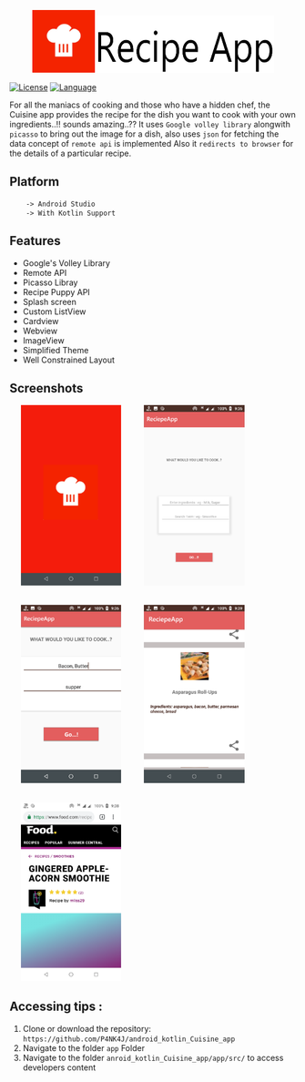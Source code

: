 <p align="center"><img height="110px" width="110px" src="./branding/other/logo.png" alt="Reciepe App"/><img height="100px" width="315px" src="./branding/other/text.png" alt="Reciepe App"/></p>



[![License](https://img.shields.io/badge/License-MIT-green)](https://github.com/yashgoyal2802/ReciepeApp/blob/master/LICENSE)
[![Language](https://img.shields.io/badge/Kotlin-100.0%25-success)](https://kotlinlang.org/)


For all the maniacs of cooking and those who have a hidden chef, the Cuisine app provides the recipe for the dish you want to cook with your own ingredients..!!
sounds amazing..??
It uses `Google volley library` alongwith `picasso` to bring out the image for a dish, also uses `json` for fetching the data
concept of `remote api` is implemented
Also it `redirects to browser` for the details of a particular recipe.

## Platform
        -> Android Studio
        -> With Kotlin Support

## Features

* Google's Volley Library
* Remote API
* Picasso Libray
* Recipe Puppy API
* Splash screen
* Custom ListView
* Cardview
* Webview
* ImageView
* Simplified Theme
* Well Constrained Layout


## Screenshots

<div style="display:flex;">
<img alt="App image" src="./branding/screenshots/Group_4.png" width="35%" hspace="20">
<img alt="App image" src="./branding/screenshots/Group_5.png" width="35%" hspace="20">
</div>
<br/>
<br/>
<div style="display:flex;">
<img alt="App image" src="./branding/screenshots/Group_1.png" width="35%" hspace="20">
<img alt="App image" src="./branding/screenshots/Group_2.png" width=35%" hspace="20">
</div>
<br/>
<br/>
<div>
<img alt="App image" src="./branding/screenshots/Group_3.png" width="35%" hspace="20">
</div>

## Accessing tips :

1. Clone or download the repository: `https://github.com/P4NK4J/android_kotlin_Cuisine_app`
2. Navigate to the folder `app` Folder
3. Navigate to the folder `anroid_kotlin_Cuisine_app/app/src/` to access developers content
